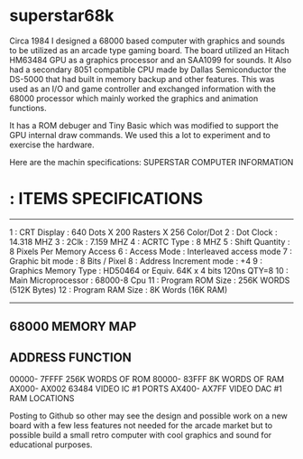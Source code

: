 # superstar68k
Circa 1984 I designed a 68000 based computer with graphics and sounds
to be utilized as an arcade type gaming board. The board utilized an
Hitach HM63484 GPU as a graphics processor and an SAA1099 for sounds.
It Also had a secondary 8051 compatible CPU made by Dallas Semiconductor
the DS-5000 that had built in memory backup and other features. This
was used as an I/O and game controller and exchanged information with
the 68000 processor which mainly worked the graphics and animation
functions.

It has a ROM debuger and Tiny Basic which was modified to support the
GPU internal draw commands. We used this a lot to experiment and to
exercise the hardware.

Here are the machin specifications:
SUPERSTAR COMPUTER INFORMATION
 # : ITEMS                    SPECIFICATIONS
--------------------------------------------------------------------
1  : CRT Display            : 640 Dots X 200 Rasters X 256 Color/Dot
2  : Dot Clock              : 14.318 MHZ
3  : 2Clk                   : 7.159 MHZ
4  : ACRTC Type             : 8 MHZ
5  : Shift Quantity         : 8 Pixels Per Memory Access
6  : Access Mode            : Interleaved access mode
7  : Graphic bit mode       : 8 Bits / Pixel
8  : Address Increment mode : +4
9  : Graphics Memory Type   : HD50464 or Equiv. 64K x 4 bits 120ns QTY=8
10 : Main Microprocessor    : 68000-8 Cpu
11 : Program ROM Size	    : 256K WORDS (512K Bytes)
12 : Program RAM Size	    : 8K Words (16K RAM)

--------------------------------------------------------------------

68000 MEMORY MAP
----------------
ADDRESS         FUNCTION
--------------------------------------------------------------------
 00000- 7FFFF   256K WORDS OF ROM
 80000- 83FFF   8K WORDS OF RAM
 AX000- AX002   63484 VIDEO IC #1 PORTS
 AX400- AX7FF   VIDEO DAC #1 RAM LOCATIONS

Posting to Github so other may see the design and possible work on a new
board with a few less features not needed for the arcade market but to
possible build a small retro computer with cool graphics and sound for
educational purposes.




